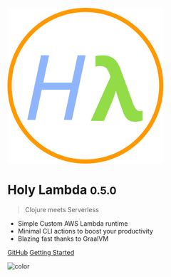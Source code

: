 ![logo](media/logo.png)

# Holy Lambda <small>0.5.0</small>

> Clojure meets Serverless

- Simple Custom AWS Lambda runtime
- Minimal CLI actions to boost your productivity
- Blazing fast thanks to GraalVM

[GitHub](https://github.com/FieryCod/holy-lambda)
[Getting Started](#docsify)

<!-- background color -->

![color](#fff)
